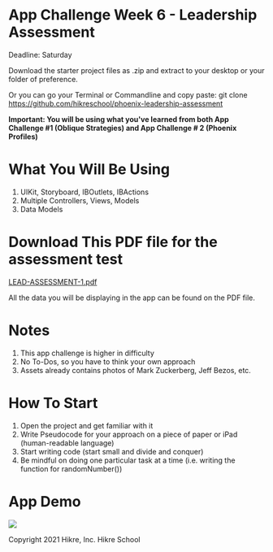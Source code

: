 # App Challenge Week 6 - Leadership Assessment
Deadline: Saturday

Download the starter project files as .zip and extract to your desktop or your folder of preference.

Or you can go your Terminal or Commandline and copy paste: git clone https://github.com/hikreschool/phoenix-leadership-assessment

**Important: You will be using what you've learned from both App Challenge #1 (Oblique Strategies) and App Challenge # 2 (Phoenix Profiles)**

# What You Will Be Using
1. UIKit, Storyboard, IBOutlets, IBActions
2. Multiple Controllers, Views, Models
3. Data Models

# Download This PDF file for the assessment test
[LEAD-ASSESSMENT-1.pdf](https://github.com/hikreschool/phoenix-leadership-assessment/files/6854926/LEAD-ASSESSMENT-1.pdf)

All the data you will be displaying in the app can be found on the PDF file.

# Notes
1. This app challenge is higher in difficulty
2. No To-Dos, so you have to think your own approach
3. Assets already contains photos of Mark Zuckerberg, Jeff Bezos, etc.

# How To Start
1. Open the project and get familiar with it
2. Write Pseudocode for your approach on a piece of paper or iPad (human-readable language)
3. Start writing code (start small and divide and conquer)
4. Be mindful on doing one particular task at a time (i.e. writing the function for randomNumber())


# App Demo
 
 <img src="/mockup-app-challenge3.png"/>


Copyright 2021 Hikre, Inc. Hikre School
